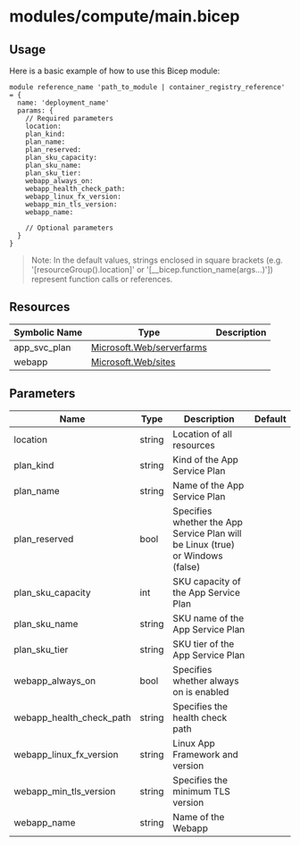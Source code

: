 # modules/compute/main.bicep

## Usage

Here is a basic example of how to use this Bicep module:

```bicep
module reference_name 'path_to_module | container_registry_reference' = {
  name: 'deployment_name'
  params: {
    // Required parameters
    location:
    plan_kind:
    plan_name:
    plan_reserved:
    plan_sku_capacity:
    plan_sku_name:
    plan_sku_tier:
    webapp_always_on:
    webapp_health_check_path:
    webapp_linux_fx_version:
    webapp_min_tls_version:
    webapp_name:

    // Optional parameters
  }
}
```

> Note: In the default values, strings enclosed in square brackets (e.g. '[resourceGroup().location]' or '[__bicep.function_name(args...)']) represent function calls or references.

## Resources

| Symbolic Name | Type | Description |
| --- | --- | --- |
| app_svc_plan | [Microsoft.Web/serverfarms](https://learn.microsoft.com/en-us/azure/templates/microsoft.web/serverfarms) |  |
| webapp | [Microsoft.Web/sites](https://learn.microsoft.com/en-us/azure/templates/microsoft.web/sites) |  |

## Parameters

| Name | Type | Description | Default |
| --- | --- | --- | --- |
| location | string | Location of all resources |  |
| plan_kind | string | Kind of the App Service Plan |  |
| plan_name | string | Name of the App Service Plan |  |
| plan_reserved | bool | Specifies whether the App Service Plan will be Linux (true) or Windows (false) |  |
| plan_sku_capacity | int | SKU capacity of the App Service Plan |  |
| plan_sku_name | string | SKU name of the App Service Plan |  |
| plan_sku_tier | string | SKU tier of the App Service Plan |  |
| webapp_always_on | bool | Specifies whether always on is enabled |  |
| webapp_health_check_path | string | Specifies the health check path |  |
| webapp_linux_fx_version | string | Linux App Framework and version |  |
| webapp_min_tls_version | string | Specifies the minimum TLS version |  |
| webapp_name | string | Name of the Webapp |  |

